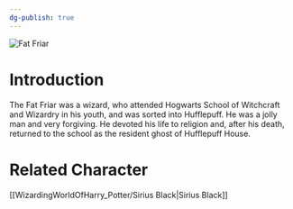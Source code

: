 ```yaml
---
dg-publish: true
---
```

![Fat Friar](http://rxbg5ysja.bkt.gdipper.com/Fat_Friar.png)
# Introduction
The Fat Friar was a wizard, who attended Hogwarts School of Witchcraft and Wizardry in his youth, and was sorted into Hufflepuff. He was a jolly man and very forgiving. He devoted his life to religion and, after his death, returned to the school as the resident ghost of Hufflepuff House.

# Related Character
[[WizardingWorldOfHarry_Potter/Sirius Black\|Sirius Black]]
